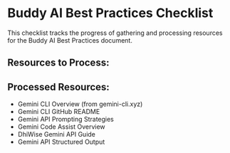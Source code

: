 # Buddy AI Best Practices Checklist

This checklist tracks the progress of gathering and processing resources for the Buddy AI Best Practices document.

## Resources to Process:

## Processed Resources:
- Gemini CLI Overview (from gemini-cli.xyz)
- Gemini CLI GitHub README
- Gemini API Prompting Strategies
- Gemini Code Assist Overview
- DhiWise Gemini API Guide
- Gemini API Structured Output

